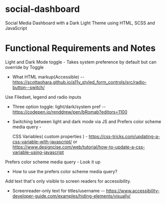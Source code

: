 # social-dashboard

Social Media Dashboard with a Dark Light Theme using HTML, SCSS and JavaScript

# Functional Requirements and Notes

Light and Dark Mode toggle - Takes system preference by default but can override by Toggle

- What HTML markup(Accessible) -- https://scottaohara.github.io/a11y_styled_form_controls/src/radio-button--switch/

Use Filedset, legend and radio inputs

- Three option toggle: light/dark/system pref -- https://codepen.io/renddrew/pen/bRomab?editors=1100

- Switching between light and dark mode via JS and Prefers color scheme media query -

  CSS Variables( custom properties ) - https://css-tricks.com/updating-a-css-variable-with-javascript/ or https://www.designcise.com/web/tutorial/how-to-update-a-css-variable-using-javascript

Prefers color scheme media query - Look it up

- How to use the prefers color scheme media query?

Add text that's only visible to screen readers for accessibility.

- Screenreader-only text for titles/username -- https://www.accessibility-developer-guide.com/examples/hiding-elements/visually/
